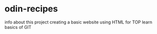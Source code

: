# odin-recipes
info about this project
creating a basic website using HTML for TOP learn basics of GIT
